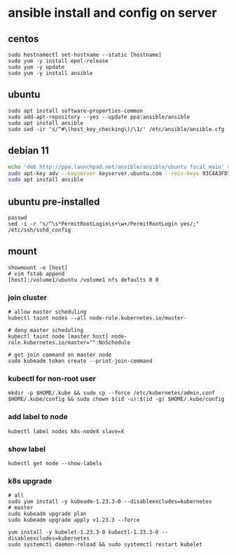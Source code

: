 # ansible install and config on server
## centos
```shell
sudo hostnamectl set-hostname --static [hostname]
sudo yum -y install epel-release 
sudo yum -y update
sudo yum -y install ansible
```
## ubuntu
```shell
sudo apt install software-properties-common
sudo add-apt-repository --yes --update ppa:ansible/ansible
sudo apt install ansible
sudo sed -ir 's/^#\(host_key_checking\)/\1/' /etc/ansible/ansible.cfg
```
## debian 11
```bash
echo 'deb http://ppa.launchpad.net/ansible/ansible/ubuntu focal main' > /etc/apt/sources.list.d/ansible.list
sudo apt-key adv --keyserver keyserver.ubuntu.com --recv-keys 93C4A3FD7BB9C367
sudo apt install ansible
```
## ubuntu pre-installed 
```shell
passwd
sed -i -r "s/^\s*PermitRootLogin\s+\w+/PermitRootLogin yes/;" /etc/ssh/sshd_config
```

## mount
```shell
showmount -e [host]
# vim fstab append
[host]:/volume1/ubuntu /volume1 nfs defaults 0 0
```

### join cluster
```shell
# allow master scheduling
kubectl taint nodes --all node-role.kubernetes.io/master-

# deny master scheduling
kubectl taint node [master host] node-role.kubernetes.io/master="":NoSchedule

# get join command on master node
sudo kubeadm token create --print-join-command
```
### kubectl for non-root user
```shell
mkdir -p $HOME/.kube && sudo cp --force /etc/kubernetes/admin.conf $HOME/.kube/config && sudo chown $(id -u):$(id -g) $HOME/.kube/config
```

### add label to node
```shell
kubectl label nodes k8s-nodeX slave=X
```
### show label
```shell
kubectl get node --show-labels
```

### k8s upgrade
```shell
# all
sudo yum install -y kubeadm-1.23.3-0 --disableexcludes=kubernetes
# master
sudo kubeadm upgrade plan
sudo kubeadm upgrade apply v1.23.3 --force

yum install -y kubelet-1.23.3-0 kubectl-1.23.3-0 --disableexcludes=kubernetes
sudo systemctl daemon-reload && sudo systemctl restart kubelet
```